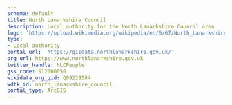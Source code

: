 ```yaml
---
schema: default
title: North Lanarkshire Council
description: Local authority for the North Lanarkshire Council area 
logo: 'https://upload.wikimedia.org/wikipedia/en/6/67/North_Lanarkshire_Council.svg'
type:
- Local authority
portal_url: 'https://gisdata.northlanarkshire.gov.uk/'
org_url: https://www.northlanarkshire.gov.uk
twitter_handle: NLCPeople
gss_code: S12000050
wikidata_org_qid: Q99229584
wdtk_id: north_lanarkshire_council
portal_type: ArcGIS
---
```

